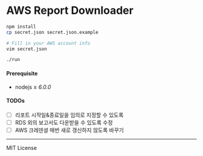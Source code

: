 AWS Report Downloader
========

```bash
npm install
cp secret.json secret.json.example

# Fill in your AWS account info
vim secret.json

./run
```

#### Prerequisite
- nodejs ≥ *6.0.0*

#### TODOs
- [ ] 리포트 시작일&종료일을 임의로 지정할 수 있도록
- [ ] RDS 외의 보고서도 다운받을 수 있도록 수정
- [ ] AWS 크레덴셜 매번 새로 갱신하지 않도록 바꾸기

--------

MIT License
